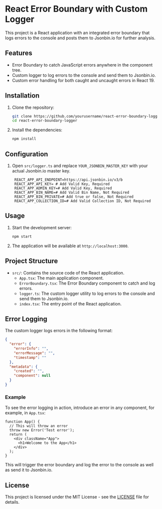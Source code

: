 # React Error Boundary with Custom Logger

This project is a React application with an integrated error boundary that logs errors to the console and posts them to Jsonbin.io for further analysis.

## Features

- Error Boundary to catch JavaScript errors anywhere in the component tree.
- Custom logger to log errors to the console and send them to Jsonbin.io.
- Custom error handling for both caught and uncaught errors in React 19.

## Installation

1. Clone the repository:

   ```sh
   git clone https://github.com/yourusername/react-error-boundary-logger.git
   cd react-error-boundary-logger
   ```

2. Install the dependencies:

   ```sh
   npm install
   ```

## Configuration

1. Open `src/logger.ts` and replace `YOUR_JSONBIN_MASTER_KEY` with your actual Jsonbin.io master key.

   ```env
    REACT_APP_API_ENDPOINT=https://api.jsonbin.io/v3/b
    REACT_APP_API_KEY= # Add Valid Key, Required
    REACT_APP_ADMIN_KEY=# Add Valid Key, Required
    REACT_APP_BIN_NAME=# Add Valid Bin Name, Not Required
    REACT_APP_BIN_PRIVATE=# Add true or false, Not Required
    REACT_APP_COLLECTION_ID=# Add Valid Collection ID, Not Required
   ```

## Usage

1. Start the development server:

   ```sh
   npm start
   ```

2. The application will be available at `http://localhost:3000`.

## Project Structure

- `src/`: Contains the source code of the React application.
  - `App.tsx`: The main application component.
  - `ErrorBoundary.tsx`: The Error Boundary component to catch and log errors.
  - `logger.ts`: The custom logger utility to log errors to the console and send them to Jsonbin.io.
  - `index.tsx`: The entry point of the React application.

## Error Logging

The custom logger logs errors in the following format:

```json
{
  "error": {
    "errorInfo": "",
    "errorMessage": "",
    "timestamp": ""
  },
  "metadata": {
    "created": "",
    "component": null
  }
}
```

### Example

To see the error logging in action, introduce an error in any component, for example, in `App.tsx`:

```tsx
function App() {
  // This will throw an error
  throw new Error('Test error');
  return (
    <div className="App">
      <h1>Welcome to the App</h1>
    </div>
  );
}
```

This will trigger the error boundary and log the error to the console as well as send it to Jsonbin.io.

## License

This project is licensed under the MIT License - see the [LICENSE](LICENSE) file for details.
